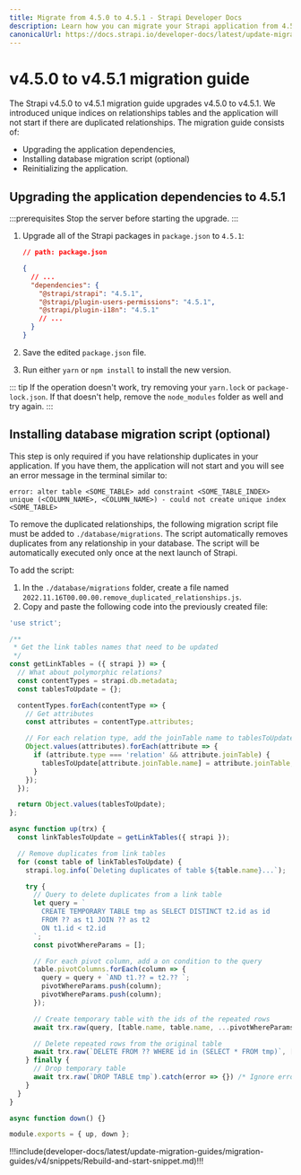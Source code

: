 ```yaml
---
title: Migrate from 4.5.0 to 4.5.1 - Strapi Developer Docs
description: Learn how you can migrate your Strapi application from 4.5.0 to 4.5.1.
canonicalUrl: https://docs.strapi.io/developer-docs/latest/update-migration-guides/migration-guides/v4/migration-guide-4.5.0-to-4.5.1.html
---
```


# v4.5.0 to v4.5.1 migration guide

The Strapi v4.5.0 to v4.5.1 migration guide upgrades v4.5.0 to v4.5.1. We introduced unique indices on relationships tables and the application will not start if there are duplicated relationships. The migration guide consists of:

- Upgrading the application dependencies,
- Installing database migration script (optional)
- Reinitializing the application.

<!-- TODO: explain what the migration focuses on (i.e. what breaking changes it fixes). -->

## Upgrading the application dependencies to 4.5.1

:::prerequisites
Stop the server before starting the upgrade.
:::

<!-- TODO: update version numbers below 👇 -->

1. Upgrade all of the Strapi packages in `package.json` to `4.5.1`:

   ```json
   // path: package.json

   {
     // ...
     "dependencies": {
       "@strapi/strapi": "4.5.1",
       "@strapi/plugin-users-permissions": "4.5.1",
       "@strapi/plugin-i18n": "4.5.1"
       // ...
     }
   }
   ```

2. Save the edited `package.json` file.

3. Run either `yarn` or `npm install` to install the new version.

::: tip
If the operation doesn't work, try removing your `yarn.lock` or `package-lock.json`. If that doesn't help, remove the `node_modules` folder as well and try again.
:::

## Installing database migration script (optional)

This step is only required if you have relationship duplicates in your application. If you have them, the application will not start and you will see an error message in the terminal similar to:

```
error: alter table <SOME_TABLE> add constraint <SOME_TABLE_INDEX>
unique (<COLUMN_NAME>, <COLUMN_NAME>) - could not create unique index <SOME_TABLE>
```

To remove the duplicated relationships, the following migration script file must be added to `./database/migrations`. The script automatically removes duplicates from any relationship in your database. The script will be automatically executed only once at the next launch of Strapi.

To add the script:

1. In the `./database/migrations` folder, create a file named `2022.11.16T00.00.00.remove_duplicated_relationships.js`.
2. Copy and paste the following code into the previously created file:

```jsx
'use strict';

/**
 * Get the link tables names that need to be updated
 */
const getLinkTables = ({ strapi }) => {
  // What about polymorphic relations?
  const contentTypes = strapi.db.metadata;
  const tablesToUpdate = {};

  contentTypes.forEach(contentType => {
    // Get attributes
    const attributes = contentType.attributes;

    // For each relation type, add the joinTable name to tablesToUpdate
    Object.values(attributes).forEach(attribute => {
      if (attribute.type === 'relation' && attribute.joinTable) {
        tablesToUpdate[attribute.joinTable.name] = attribute.joinTable;
      }
    });
  });

  return Object.values(tablesToUpdate);
};

async function up(trx) {
  const linkTablesToUpdate = getLinkTables({ strapi });

  // Remove duplicates from link tables
  for (const table of linkTablesToUpdate) {
    strapi.log.info(`Deleting duplicates of table ${table.name}...`);

    try {
      // Query to delete duplicates from a link table
      let query = `
        CREATE TEMPORARY TABLE tmp as SELECT DISTINCT t2.id as id 
        FROM ?? as t1 JOIN ?? as t2
        ON t1.id < t2.id
      `;
      const pivotWhereParams = [];

      // For each pivot column, add a on condition to the query
      table.pivotColumns.forEach(column => {
        query = query + `AND t1.?? = t2.?? `;
        pivotWhereParams.push(column);
        pivotWhereParams.push(column);
      });

      // Create temporary table with the ids of the repeated rows
      await trx.raw(query, [table.name, table.name, ...pivotWhereParams]);

      // Delete repeated rows from the original table
      await trx.raw(`DELETE FROM ?? WHERE id in (SELECT * FROM tmp)`, [table.name]);
    } finally {
      // Drop temporary table
      await trx.raw(`DROP TABLE tmp`).catch(error => {}) /* Ignore error */;
    }
  }
}

async function down() {}

module.exports = { up, down };
```

<!-- TODO: complete this part -->

!!!include(developer-docs/latest/update-migration-guides/migration-guides/v4/snippets/Rebuild-and-start-snippet.md)!!!

